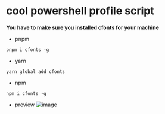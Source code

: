 # cool powershell profile script
**You have to make sure you installed cfonts for your machine**
- pnpm

```
pnpm i cfonts -g

```
- yarn
```
yarn global add cfonts
```
- npm

```
npm i cfonts -g
```
- preview
  ![image](https://github.com/cStralpt/powershell-profile/assets/95400822/e7276b69-1e16-4e73-8c3c-a765fd1742e9)

